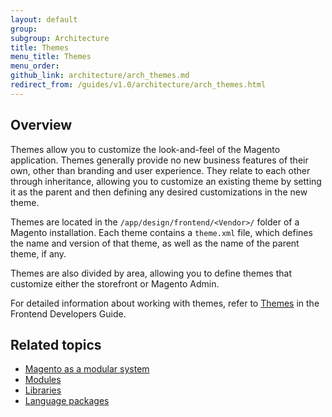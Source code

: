 ```yaml
---
layout: default
group: 
subgroup: Architecture
title: Themes
menu_title: Themes
menu_order: 
github_link: architecture/arch_themes.md
redirect_from: /guides/v1.0/architecture/arch_themes.html
---
```


<h2 id="m2arch-themes-overview">Overview</h2>
Themes allow you to customize the look-and-feel of the Magento application. Themes generally provide no new business features of their own, other than branding and user experience. They relate to each other through inheritance, allowing you to customize an existing theme by setting it as the parent and then defining any desired customizations in the new theme.

Themes are located in the `/app/design/frontend/<Vendor>/` folder of a Magento installation. Each theme contains a `theme.xml` file, which defines the name and version of that theme, as well as the name of the parent theme, if any.

Themes are also divided by area, allowing you to define themes that customize either the storefront or Magento Admin.

For detailed information about working with themes, refer to  <a href="{{ site.gdeurl }}frontend-dev-guide/themes/theme-general.html">Themes</a> in the Frontend Developers Guide.

<h2 id="m2arch-related">Related topics</h2>

* <a href="{{ site.gdeurl }}architecture/arch_asmodsys.html">Magento as a modular system</a>
* <a href="{{ site.gdeurl }}architecture/modules/mod_intro.html">Modules</a>
* <a href="{{ site.gdeurl }}architecture/arch_libraries.html">Libraries</a>
* <a href="{{ site.gdeurl }}architecture/arch_translations.html">Language packages</a>


